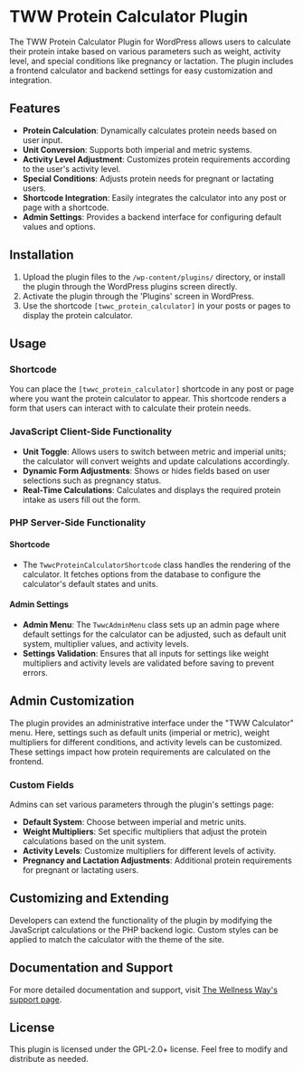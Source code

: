 # TWW Protein Calculator Plugin

The TWW Protein Calculator Plugin for WordPress allows users to calculate their protein intake based on various parameters such as weight, activity level, and special conditions like pregnancy or lactation. The plugin includes a frontend calculator and backend settings for easy customization and integration.

## Features

- **Protein Calculation**: Dynamically calculates protein needs based on user input.
- **Unit Conversion**: Supports both imperial and metric systems.
- **Activity Level Adjustment**: Customizes protein requirements according to the user's activity level.
- **Special Conditions**: Adjusts protein needs for pregnant or lactating users.
- **Shortcode Integration**: Easily integrates the calculator into any post or page with a shortcode.
- **Admin Settings**: Provides a backend interface for configuring default values and options.

## Installation

1. Upload the plugin files to the `/wp-content/plugins/` directory, or install the plugin through the WordPress plugins screen directly.
2. Activate the plugin through the 'Plugins' screen in WordPress.
3. Use the shortcode `[twwc_protein_calculator]` in your posts or pages to display the protein calculator.

## Usage

### Shortcode

You can place the `[twwc_protein_calculator]` shortcode in any post or page where you want the protein calculator to appear. This shortcode renders a form that users can interact with to calculate their protein needs.

### JavaScript Client-Side Functionality

- **Unit Toggle**: Allows users to switch between metric and imperial units; the calculator will convert weights and update calculations accordingly.
- **Dynamic Form Adjustments**: Shows or hides fields based on user selections such as pregnancy status.
- **Real-Time Calculations**: Calculates and displays the required protein intake as users fill out the form.

### PHP Server-Side Functionality

#### Shortcode

- The `TwwcProteinCalculatorShortcode` class handles the rendering of the calculator. It fetches options from the database to configure the calculator's default states and units.

#### Admin Settings

- **Admin Menu**: The `TwwcAdminMenu` class sets up an admin page where default settings for the calculator can be adjusted, such as default unit system, multiplier values, and activity levels.
- **Settings Validation**: Ensures that all inputs for settings like weight multipliers and activity levels are validated before saving to prevent errors.

## Admin Customization

The plugin provides an administrative interface under the "TWW Calculator" menu. Here, settings such as default units (imperial or metric), weight multipliers for different conditions, and activity levels can be customized. These settings impact how protein requirements are calculated on the frontend.

### Custom Fields

Admins can set various parameters through the plugin's settings page:

- **Default System**: Choose between imperial and metric units.
- **Weight Multipliers**: Set specific multipliers that adjust the protein calculations based on the unit system.
- **Activity Levels**: Customize multipliers for different levels of activity.
- **Pregnancy and Lactation Adjustments**: Additional protein requirements for pregnant or lactating users.

## Customizing and Extending

Developers can extend the functionality of the plugin by modifying the JavaScript calculations or the PHP backend logic. Custom styles can be applied to match the calculator with the theme of the site.

## Documentation and Support

For more detailed documentation and support, visit [The Wellness Way's support page](https://www.thewellnessway.com/support).

## License

This plugin is licensed under the GPL-2.0+ license. Feel free to modify and distribute as needed.
